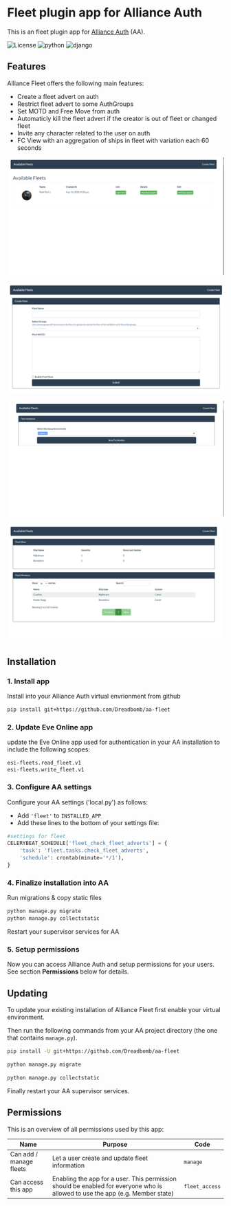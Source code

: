 # Fleet plugin app for Alliance Auth

This is an fleet plugin app for [Alliance Auth](https://gitlab.com/allianceauth/allianceauth) (AA).

![License](https://img.shields.io/badge/license-MIT-green) ![python](https://img.shields.io/badge/python-3.6-informational) ![django](https://img.shields.io/badge/django-2.2-informational)

## Features

Alliance Fleet offers the following main features:

- Create a fleet advert on auth
- Restrict fleet advert to some AuthGroups
- Set MOTD and Free Move from auth
- Automaticly kill the fleet advert if the creator is out of fleet or changed fleet
- Invite any character related to the user on auth
- FC View with an aggregation of ships in fleet with variation each 60 seconds

![fleets](img/fleets.png)

![fleet_advert](img/fleet_advert.png)

![fleet_invite](img/fleet_invite.png)

![fleet_view](img/fleet_view.png)

## Installation

### 1. Install app

Install into your Alliance Auth virtual envrionment from github
```bash
pip install git+https://github.com/Dreadbomb/aa-fleet
```

### 2. Update Eve Online app

update the Eve Online app used for authentication in your AA installation to include the following scopes:

```plain
esi-fleets.read_fleet.v1
esi-fleets.write_fleet.v1
```

### 3. Configure AA settings
Configure your AA settings ('local.py') as follows:

- Add `'fleet'` to `INSTALLED_APP`
- Add these lines to the bottom of your settings file:

```python
#settings for fleet
CELERYBEAT_SCHEDULE['fleet_check_fleet_adverts'] = {
    'task': 'fleet.tasks.check_fleet_adverts',
    'schedule': crontab(minute='*/1'),
}
```

### 4. Finalize installation into AA

Run migrations & copy static files

```bash
python manage.py migrate
python manage.py collectstatic
```

Restart your supervisor services for AA

### 5. Setup permissions

Now you can access Alliance Auth and setup permissions for your users. See section **Permissions** below for details.

## Updating

To update your existing installation of Alliance Fleet first enable your virtual environment.

Then run the following commands from your AA project directory (the one that contains `manage.py`).

```bash
pip install -U git+https://github.com/Dreadbomb/aa-fleet
```

```bash
python manage.py migrate
```

```bash
python manage.py collectstatic
```

Finally restart your AA supervisor services.

## Permissions

This is an overview of all permissions used by this app:

Name | Purpose | Code
-- | -- | --
Can add / manage fleets | Let a user create and update fleet information |  `manage`
Can access this app |Enabling the app for a user. This permission should be enabled for everyone who is allowed to use the app (e.g. Member state) |  `fleet_access`
